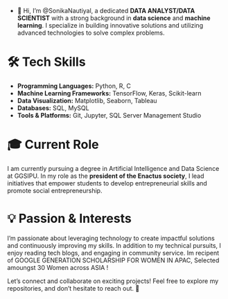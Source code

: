 - 👋 Hi, I’m @SonikaNautiyal, a dedicated **DATA ANALYST/DATA SCIENTIST** with a strong background in **data science** and **machine learning**. I specialize in building innovative solutions and utilizing advanced technologies to solve complex problems.

 # 🛠 Tech Skills

- **Programming Languages:** Python, R, C
- **Machine Learning Frameworks:** TensorFlow, Keras, Scikit-learn
- **Data Visualization:** Matplotlib, Seaborn, Tableau
- **Databases:** SQL, MySQL
- **Tools & Platforms:** Git, Jupyter, SQL Server Management Studio


# 🎓 Current Role

I am currently pursuing a degree in Artificial Intelligence and Data Science at GGSIPU. In my role as the **president of the Enactus society**, I lead initiatives that empower students to develop entrepreneurial skills and promote social entrepreneurship.

# 💡 Passion & Interests

I’m passionate about leveraging technology to create impactful solutions and continuously improving my skills. In addition to my technical pursuits, I enjoy reading tech blogs, and engaging in community service.
Im recipent of GOOGLE GENERATION SCHOLARSHIP FOR WOMEN IN APAC, Selected amoungst 30 Women across ASIA !

Let’s connect and collaborate on exciting projects! Feel free to explore my repositories, and don’t hesitate to reach out. 🚀


<!---
SonikaNautiyal/SonikaNautiyal is a ✨ special ✨ repository because its `README.md` (this file) appears on your GitHub profile.
You can click the Preview link to take a look at your changes.
--->
